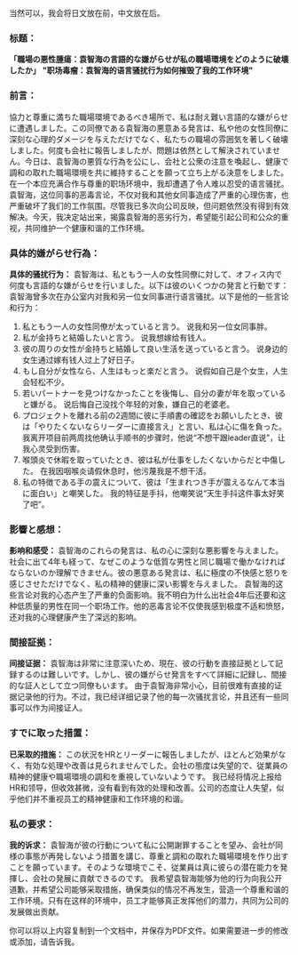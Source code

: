 当然可以，我会将日文放在前，中文放在后。

### 标题：
**「職場の悪性腫瘍：袁智海の言語的な嫌がらせが私の職場環境をどのように破壊したか」**
**"职场毒瘤：袁智海的语言骚扰行为如何摧毁了我的工作环境"**

### 前言：
協力と尊重に満ちた職場環境であるべき場所で、私は耐え難い言語的な嫌がらせに遭遇しました。この同僚である袁智海の悪意ある発言は、私や他の女性同僚に深刻な心理的ダメージを与えただけでなく、私たちの職場の雰囲気を著しく破壊しました。何度も会社に報告しましたが、問題は依然として解決されていません。今日は、袁智海の悪質な行為を公にし、会社と公衆の注意を喚起し、健康で調和の取れた職場環境を共に維持することを願って立ち上がる決意をしました。
在一个本应充满合作与尊重的职场环境中，我却遭遇了令人难以忍受的语言骚扰。袁智海，这位同事的恶毒言论，不仅对我和其他女同事造成了严重的心理伤害，也严重破坏了我们的工作氛围。尽管我已多次向公司反映，但问题依然没有得到有效解决。今天，我决定站出来，揭露袁智海的恶劣行为，希望能引起公司和公众的重视，共同维护一个健康和谐的工作环境。

### 具体的嫌がらせ行為：
**具体的骚扰行为：**
袁智海は、私ともう一人の女性同僚に対して、オフィス内で何度も言語的な嫌がらせを行いました。以下は彼のいくつかの発言と行動です：
袁智海曾多次在办公室内对我和另一位女同事进行语言骚扰。以下是他的一些言论和行为：

1. 私ともう一人の女性同僚が太っていると言う。
   说我和另一位女同事胖。
2. 私が金持ちと結婚したいと言う。
   说我想嫁给有钱人。
3. 彼の周りの女性が金持ちと結婚して良い生活を送っていると言う。
   说身边的女生通过嫁有钱人过上了好日子。
4. もし自分が女性なら、人生はもっと楽だと言う。
   说假如自己是个女生，人生会轻松不少。
5. 若いパートナーを見つけなかったことを後悔し、自分の妻が年を取っていると嫌がる。
   说后悔自己没找个年轻的对象，嫌自己的老婆老。
6. プロジェクトを離れる前の2週間に彼に手順書の確認をお願いしたとき、彼は「やりたくないならリーダーに直接言え」と言い、私は心に傷を負った。
   我离开项目前两周找他确认手顺书的步骤时，他说“不想干跟leader直说”，让我心灵受到伤害。
7. 喉頭炎で休暇を取っていたとき、彼は私が仕事をしたくないからだと中傷した。
   在我因咽喉炎请假休息时，他污蔑我是不想干活。
8. 私の特徴である手の震えについて、彼は「生まれつき手が震えるなんて本当に面白い」と嘲笑した。
   我的特征是手抖，他嘲笑说“天生手抖这件事太好笑了吧”。

### 影響と感想：
**影响和感受：**
袁智海のこれらの発言は、私の心に深刻な悪影響を与えました。社会に出て4年も経って、なぜこのような低質な男性と同じ職場で働かなければならないのか理解できません。彼の悪意ある発言は、私に極度の不快感と怒りを感じさせただけでなく、私の精神的健康に深い影響を与えました。
袁智海的这些言论对我的心态产生了严重的负面影响。我不明白为什么出社会4年后还要和这种低质量的男性在同一个职场工作。他的恶毒言论不仅使我感到极度不适和愤怒，还对我的心理健康产生了深远的影响。

### 間接証拠：
**间接证据：**
袁智海は非常に注意深いため、現在、彼の行動を直接証拠として記録するのは難しいです。しかし、彼の嫌がらせ発言をすべて詳細に記録し、間接的な証人として立つ同僚もいます。
由于袁智海非常小心，目前很难有直接的证据记录他的行为。不过，我已经详细记录了他的每一次骚扰言论，并且还有一些同事可以作为间接证人。

### すでに取った措置：
**已采取的措施：**
この状況をHRとリーダーに報告しましたが、ほとんど効果がなく、有効な処理や改善は見られませんでした。会社の態度は失望的で、従業員の精神的健康や職場環境の調和を重視していないようです。
我已经将情况上报给HR和领导，但收效甚微，没有看到有效的处理和改善。公司的态度让人失望，似乎他们并不重视员工的精神健康和工作环境的和谐。

### 私の要求：
**我的诉求：**
袁智海が彼の行動について私に公開謝罪することを望み、会社が同様の事態が再発しないよう措置を講じ、尊重と調和の取れた職場環境を作り出すことを願っています。そのような環境でこそ、従業員は真に彼らの潜在能力を発揮し、会社の発展に貢献できるのです。
我希望袁智海能够为他的行为向我公开道歉，并希望公司能够采取措施，确保类似的情况不再发生，营造一个尊重和谐的工作环境。只有在这样的环境中，员工才能够真正发挥他们的潜力，共同为公司的发展做出贡献。

你可以将以上内容复制到一个文档中，并保存为PDF文件。如果需要进一步的修改或添加，请告诉我。
